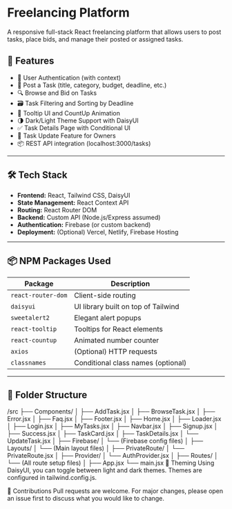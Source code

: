 # Freelancing Platform

A responsive full-stack React freelancing platform that allows users to post tasks, place bids, and manage their posted or assigned tasks.

## 🚀 Features

- 🔐 User Authentication (with context)
- 📝 Post a Task (title, category, budget, deadline, etc.)
- 🔍 Browse and Bid on Tasks
- 🗃️ Task Filtering and Sorting by Deadline
- 🧠 Tooltip UI and CountUp Animation
- 🌗 Dark/Light Theme Support with DaisyUI
- ✅ Task Details Page with Conditional UI
- 🔧 Task Update Feature for Owners
- 📦 REST API integration (localhost:3000/tasks)

---

## 🛠️ Tech Stack

- **Frontend:** React, Tailwind CSS, DaisyUI
- **State Management:** React Context API
- **Routing:** React Router DOM
- **Backend:** Custom API (Node.js/Express assumed)
- **Authentication:** Firebase (or custom backend)
- **Deployment:** (Optional) Vercel, Netlify, Firebase Hosting

---

## 📦 NPM Packages Used

| Package              | Description                                 |
|----------------------|---------------------------------------------|
| `react-router-dom`   | Client-side routing                         |
| `daisyui`            | UI library built on top of Tailwind         |
| `sweetalert2`        | Elegant alert popups                        |
| `react-tooltip`      | Tooltips for React elements                 |
| `react-countup`      | Animated number counter                     |
| `axios`              | (Optional) HTTP requests                    |
| `classnames`         | Conditional class names (optional)          |

---

## 📁 Folder Structure

/src
├── Components/
│   ├── AddTask.jsx
│   ├── BrowseTask.jsx
│   ├── Error.jsx
│   ├── Faq.jsx
│   ├── Footer.jsx
│   ├── Home.jsx
│   ├── Loader.jsx
│   ├── Login.jsx
│   ├── MyTasks.jsx
│   ├── Navbar.jsx
│   ├── Signup.jsx
│   ├── Success.jsx
│   ├── TaskCard.jsx
│   ├── TaskDetails.jsx
│   └── UpdateTask.jsx
│
├── Firebase/
│   └── (Firebase config files)
│
├── Layouts/
│   └── (Main layout files)
│
├── PrivateRoute/
│   └── PrivateRoute.jsx
│
├── Provider/
│   └── AuthProvider.jsx
│
├── Routes/
│   └── (All route setup files)
│
├── App.jsx
└── main.jsx
🌈 Theming
Using DaisyUI, you can toggle between light and dark themes. Themes are configured in tailwind.config.js.

🤝 Contributions
Pull requests are welcome. For major changes, please open an issue first to discuss what you would like to change.